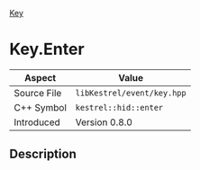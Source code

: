 [Key](index)
# Key.Enter
| Aspect | Value |
| --- | --- |
| Source File | `libKestrel/event/key.hpp` |
| C++ Symbol | `kestrel::hid::enter` |
| Introduced | Version 0.8.0 |
## Description

